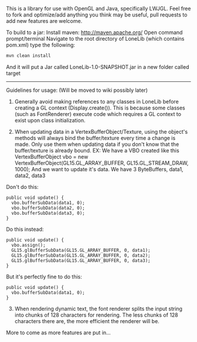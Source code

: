 This is a library for use with OpenGL and Java, specifically LWJGL.
Feel free to fork and optimize/add anything you think may be useful, pull requests to add new features are welcome.

To build to a jar:
Install maven: http://maven.apache.org/
Open command prompt/terminal
Navigate to the root directory of LoneLib (which contains pom.xml)
type the following:
```bash
mvn clean install
```

And it will put a Jar called LoneLib-1.0-SNAPSHOT.jar in a new folder called target

------------------------------------------------------------

Guidelines for usage: (Will be moved to wiki possibly later)
1. Generally avoid making references to any classes in LoneLib before creating a GL context (Display.create()).
This is because some classes (such as FontRenderer) execute code which requires a GL context to exist upon class 
initialization.

2. When updating data in a VertexBufferObject/Texture, using the object's methods will always bind the buffer/texture
every time a change is made. Only use them when updating data if you don't know that the buffer/texture is already
bound.
EX: We have a VBO created like this
VertexBufferObject vbo = new VertexBufferObject(GL15.GL_ARRAY_BUFFER, GL15.GL_STREAM_DRAW, 1000);
And we want to update it's data. We have 3 ByteBuffers, data1, data2, data3

Don't do this:
```
public void update() {
  vbo.bufferSubData(data1, 0);
  vbo.bufferSubData(data2, 0);
  vbo.bufferSubData(data3, 0);
}
```
Do this instead:
```
public void update() {
  vbo.assign();
  GL15.glBufferSubData(GL15.GL_ARRAY_BUFFER, 0, data1);
  GL15.glBufferSubData(GL15.GL_ARRAY_BUFFER, 0, data2);
  GL15.glBufferSubData(GL15.GL_ARRAY_BUFFER, 0, data3);
}
```
But it's perfectly fine to do this:
```
public void update() {
  vbo.bufferSubData(data1, 0);
}
```

3. When rendering dynamic text, the font renderer splits the input string into chunks of 128 characters for rendering. 
The less chunks of 128 characters there are, the more efficient the renderer will be.

More to come as more features are put in...
